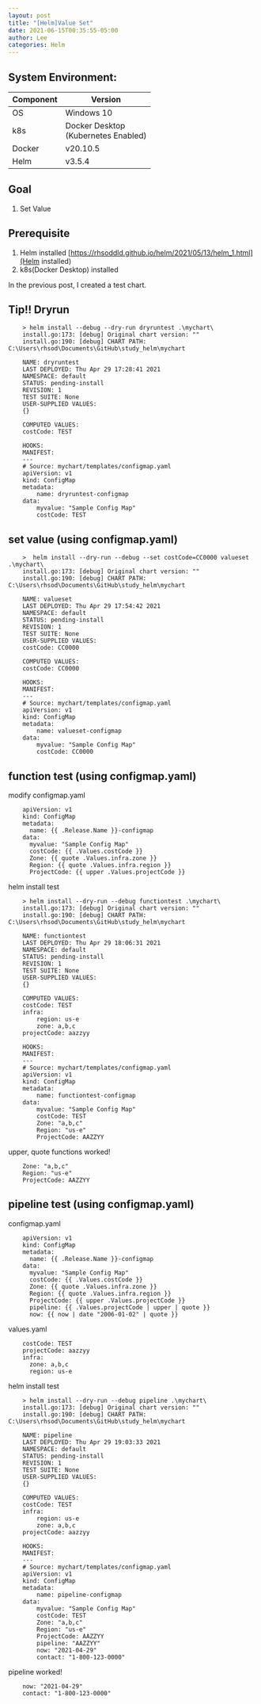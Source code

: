 ```yaml
---
layout: post
title: "[Helm]Value Set"
date: 2021-06-15T00:35:55-05:00
author: Lee
categories: Helm
---
```


## System Environment:  

|  Component  |  Version  |
| ---- | ---- |
|  OS  |  Windows 10  |
|  k8s  |  Docker Desktop <br>(Kubernetes Enabled)  |
|  Docker  |  v20.10.5  |
|  Helm  |  v3.5.4  |

## Goal
1. Set Value

## Prerequisite
1. Helm installed [https://rhsoddld.github.io/helm/2021/05/13/helm_1.html](Helm installed)  
2. k8s(Docker Desktop) installed

In the previous post, I created a test chart.  

## Tip!! Dryrun 

```console
	> helm install --debug --dry-run dryruntest .\mychart\
	install.go:173: [debug] Original chart version: ""
	install.go:190: [debug] CHART PATH: C:\Users\rhsod\Documents\GitHub\study_helm\mychart

	NAME: dryruntest
	LAST DEPLOYED: Thu Apr 29 17:28:41 2021
	NAMESPACE: default
	STATUS: pending-install
	REVISION: 1
	TEST SUITE: None
	USER-SUPPLIED VALUES:
	{}

	COMPUTED VALUES:
	costCode: TEST

	HOOKS:
	MANIFEST:
	---
	# Source: mychart/templates/configmap.yaml
	apiVersion: v1
	kind: ConfigMap
	metadata:
		name: dryruntest-configmap
	data:
		myvalue: "Sample Config Map"
		costCode: TEST
```

## set value (using configmap.yaml)

```console
	>  helm install --dry-run --debug --set costCode=CC0000 valueset .\mychart\
	install.go:173: [debug] Original chart version: ""
	install.go:190: [debug] CHART PATH: C:\Users\rhsod\Documents\GitHub\study_helm\mychart

	NAME: valueset
	LAST DEPLOYED: Thu Apr 29 17:54:42 2021
	NAMESPACE: default
	STATUS: pending-install
	REVISION: 1
	TEST SUITE: None
	USER-SUPPLIED VALUES:
	costCode: CC0000

	COMPUTED VALUES:
	costCode: CC0000

	HOOKS:
	MANIFEST:
	---
	# Source: mychart/templates/configmap.yaml
	apiVersion: v1
	kind: ConfigMap
	metadata:
		name: valueset-configmap
	data:
		myvalue: "Sample Config Map"
		costCode: CC0000
```

## function test (using configmap.yaml)

modify configmap.yaml

```
	apiVersion: v1
	kind: ConfigMap
	metadata:
	  name: {{ .Release.Name }}-configmap
	data:
	  myvalue: "Sample Config Map"
	  costCode: {{ .Values.costCode }}
	  Zone: {{ quote .Values.infra.zone }}
	  Region: {{ quote .Values.infra.region }}
	  ProjectCode: {{ upper .Values.projectCode }}
```

helm install test  

```console
	> helm install --dry-run --debug functiontest .\mychart\
	install.go:173: [debug] Original chart version: ""
	install.go:190: [debug] CHART PATH: C:\Users\rhsod\Documents\GitHub\study_helm\mychart

	NAME: functiontest
	LAST DEPLOYED: Thu Apr 29 18:06:31 2021
	NAMESPACE: default
	STATUS: pending-install
	REVISION: 1
	TEST SUITE: None
	USER-SUPPLIED VALUES:
	{}

	COMPUTED VALUES:
	costCode: TEST
	infra:
		region: us-e
		zone: a,b,c
	projectCode: aazzyy

	HOOKS:
	MANIFEST:
	---
	# Source: mychart/templates/configmap.yaml
	apiVersion: v1
	kind: ConfigMap
	metadata:
		name: functiontest-configmap
	data:
		myvalue: "Sample Config Map"
		costCode: TEST
		Zone: "a,b,c"
		Region: "us-e"
		ProjectCode: AAZZYY
```

upper, quote functions worked!  

```
	Zone: "a,b,c"
	Region: "us-e"
	ProjectCode: AAZZYY
```

## pipeline test (using configmap.yaml)

configmap.yaml 

```
	apiVersion: v1
	kind: ConfigMap
	metadata:
	  name: {{ .Release.Name }}-configmap
	data:
	  myvalue: "Sample Config Map"
	  costCode: {{ .Values.costCode }}
	  Zone: {{ quote .Values.infra.zone }}
	  Region: {{ quote .Values.infra.region }}
	  ProjectCode: {{ upper .Values.projectCode }}
	  pipeline: {{ .Values.projectCode | upper | quote }}
	  now: {{ now | date "2006-01-02" | quote }}
```
values.yaml  

```
	costCode: TEST
	projectCode: aazzyy
	infra:
	  zone: a,b,c
	  region: us-e
```
helm install test 

```console
	> helm install --dry-run --debug pipeline .\mychart\    
	install.go:173: [debug] Original chart version: ""
	install.go:190: [debug] CHART PATH: C:\Users\rhsod\Documents\GitHub\study_helm\mychart

	NAME: pipeline
	LAST DEPLOYED: Thu Apr 29 19:03:33 2021
	NAMESPACE: default
	STATUS: pending-install
	REVISION: 1
	TEST SUITE: None
	USER-SUPPLIED VALUES:
	{}

	COMPUTED VALUES:
	costCode: TEST
	infra:
		region: us-e
		zone: a,b,c
	projectCode: aazzyy

	HOOKS:
	MANIFEST:
	---
	# Source: mychart/templates/configmap.yaml
	apiVersion: v1
	kind: ConfigMap
	metadata:
		name: pipeline-configmap
	data:
		myvalue: "Sample Config Map"
		costCode: TEST
		Zone: "a,b,c"
		Region: "us-e"
		ProjectCode: AAZZYY
		pipeline: "AAZZYY"
		now: "2021-04-29"
		contact: "1-800-123-0000"
```

pipeline worked!   

```
	now: "2021-04-29"
	contact: "1-800-123-0000"
```